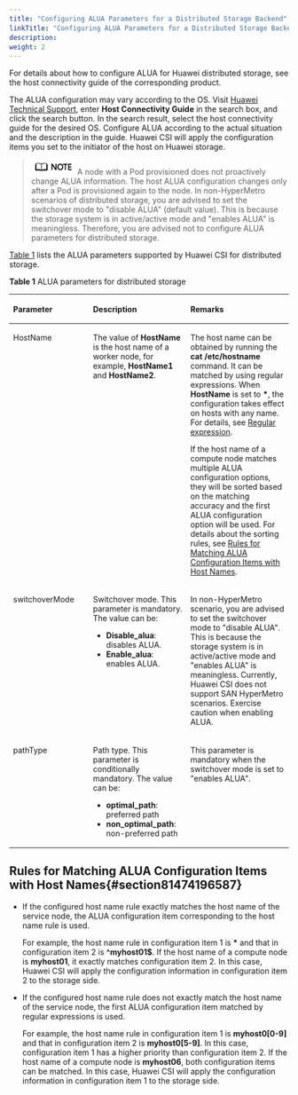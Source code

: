 ```yaml
---
title: "Configuring ALUA Parameters for a Distributed Storage Backend"
linkTitle: "Configuring ALUA Parameters for a Distributed Storage Backend"
description: 
weight: 2
---
```


For details about how to configure ALUA for Huawei distributed storage, see the host connectivity guide of the corresponding product.

The ALUA configuration may vary according to the OS. Visit  [Huawei Technical Support](https://support.huawei.com/enterprise/en/index.html), enter  **Host Connectivity Guide**  in the search box, and click the search button. In the search result, select the host connectivity guide for the desired OS. Configure ALUA according to the actual situation and the description in the guide. Huawei CSI will apply the configuration items you set to the initiator of the host on Huawei storage.

>![](/public_sys-resources/en/icon-note.gif)
>A node with a Pod provisioned does not proactively change ALUA information. The host ALUA configuration changes only after a Pod is provisioned again to the node.
>In non-HyperMetro scenarios of distributed storage, you are advised to set the switchover mode to "disable ALUA" \(default value\). This is because the storage system is in active/active mode and "enables ALUA" is meaningless. Therefore, you are advised not to configure ALUA parameters for distributed storage.

[Table 1](#table17219165595413)  lists the ALUA parameters supported by Huawei CSI for distributed storage.

**Table  1**  ALUA parameters for distributed storage

<a name="table17219165595413"></a>
<table><thead align="left"><tr id="row122207550541"><th class="cellrowborder" valign="top" width="28.57%" id="mcps1.2.4.1.1"><p id="p192208550546"><a name="p192208550546"></a><a name="p192208550546"></a>Parameter</p>
</th>
<th class="cellrowborder" valign="top" width="34.870000000000005%" id="mcps1.2.4.1.2"><p id="p12201855175414"><a name="p12201855175414"></a><a name="p12201855175414"></a>Description</p>
</th>
<th class="cellrowborder" valign="top" width="36.559999999999995%" id="mcps1.2.4.1.3"><p id="p622075535420"><a name="p622075535420"></a><a name="p622075535420"></a>Remarks</p>
</th>
</tr>
</thead>
<tbody><tr id="row62201655155419"><td class="cellrowborder" valign="top" width="28.57%" headers="mcps1.2.4.1.1 "><p id="p422025511543"><a name="p422025511543"></a><a name="p422025511543"></a>HostName</p>
</td>
<td class="cellrowborder" valign="top" width="34.870000000000005%" headers="mcps1.2.4.1.2 "><p id="p1522045510541"><a name="p1522045510541"></a><a name="p1522045510541"></a>The value of <strong id="b2532152014246"><a name="b2532152014246"></a><a name="b2532152014246"></a>HostName</strong> is the host name of a worker node, for example, <strong id="b145331205242"><a name="b145331205242"></a><a name="b145331205242"></a>HostName1</strong> and <strong id="b19534132032416"><a name="b19534132032416"></a><a name="b19534132032416"></a>HostName2</strong>.</p>
</td>
<td class="cellrowborder" valign="top" width="36.559999999999995%" headers="mcps1.2.4.1.3 "><p id="p11531172082216"><a name="p11531172082216"></a><a name="p11531172082216"></a>The host name can be obtained by running the <strong id="b8558527162414"><a name="b8558527162414"></a><a name="b8558527162414"></a>cat /etc/hostname</strong> command. It can be matched by using regular expressions. When <strong id="b16199133032411"><a name="b16199133032411"></a><a name="b16199133032411"></a>HostName</strong> is set to <strong id="b19200630132410"><a name="b19200630132410"></a><a name="b19200630132410"></a>*</strong>, the configuration takes effect on hosts with any name. For details, see <a href="https://en.wikipedia.org/wiki/Regular_expression" target="_blank" rel="noopener noreferrer">Regular expression</a>.</p>
<p id="p2531172016224"><a name="p2531172016224"></a><a name="p2531172016224"></a>If the host name of a compute node matches multiple ALUA configuration options, they will be sorted based on the matching accuracy and the first ALUA configuration option will be used. For details about the sorting rules, see <a href="#section81474196587">Rules for Matching ALUA Configuration Items with Host Names</a>.</p>
</td>
</tr>
<tr id="row1022005517540"><td class="cellrowborder" valign="top" width="28.57%" headers="mcps1.2.4.1.1 "><p id="p142209555544"><a name="p142209555544"></a><a name="p142209555544"></a>switchoverMode</p>
</td>
<td class="cellrowborder" valign="top" width="34.870000000000005%" headers="mcps1.2.4.1.2 "><p id="p422018552546"><a name="p422018552546"></a><a name="p422018552546"></a>Switchover mode. This parameter is mandatory. The value can be:</p>
<a name="ul1422015558541"></a><a name="ul1422015558541"></a><ul id="ul1422015558541"><li><strong id="b35561348122412"><a name="b35561348122412"></a><a name="b35561348122412"></a>Disable_alua</strong>: disables ALUA.</li><li><strong id="b20109453122419"><a name="b20109453122419"></a><a name="b20109453122419"></a>Enable_alua</strong>: enables ALUA.</li></ul>
</td>
<td class="cellrowborder" valign="top" width="36.559999999999995%" headers="mcps1.2.4.1.3 "><p id="p14575336571"><a name="p14575336571"></a><a name="p14575336571"></a>In non-HyperMetro scenario, you are advised to set the switchover mode to "disable ALUA". This is because the storage system is in active/active mode and "enables ALUA" is meaningless. Currently, Huawei CSI does not support SAN HyperMetro scenarios. Exercise caution when enabling ALUA.</p>
</td>
</tr>
<tr id="row0220155515413"><td class="cellrowborder" valign="top" width="28.57%" headers="mcps1.2.4.1.1 "><p id="p02201255125416"><a name="p02201255125416"></a><a name="p02201255125416"></a>pathType</p>
</td>
<td class="cellrowborder" valign="top" width="34.870000000000005%" headers="mcps1.2.4.1.2 "><p id="p2022011558544"><a name="p2022011558544"></a><a name="p2022011558544"></a>Path type. This parameter is conditionally mandatory. The value can be:</p>
<a name="ul142201655195419"></a><a name="ul142201655195419"></a><ul id="ul142201655195419"><li><strong id="b431615302613"><a name="b431615302613"></a><a name="b431615302613"></a>optimal_path</strong>: preferred path</li><li><strong id="b15364472262"><a name="b15364472262"></a><a name="b15364472262"></a>non_optimal_path</strong>: non-preferred path</li></ul>
</td>
<td class="cellrowborder" valign="top" width="36.559999999999995%" headers="mcps1.2.4.1.3 "><p id="p1220455195413"><a name="p1220455195413"></a><a name="p1220455195413"></a>This parameter is mandatory when the switchover mode is set to "enables ALUA".</p>
</td>
</tr>
</tbody>
</table>

## Rules for Matching ALUA Configuration Items with Host Names{#section81474196587}

-   If the configured host name rule exactly matches the host name of the service node, the ALUA configuration item corresponding to the host name rule is used.

    For example, the host name rule in configuration item 1 is  **\***  and that in configuration item 2 is  **^myhost01$**. If the host name of a compute node is  **myhost01**, it exactly matches configuration item 2. In this case, Huawei CSI will apply the configuration information in configuration item 2 to the storage side.

-   If the configured host name rule does not exactly match the host name of the service node, the first ALUA configuration item matched by regular expressions is used.

    For example, the host name rule in configuration item 1 is  **myhost0\[0-9\]**  and that in configuration item 2 is  **myhost0\[5-9\]**. In this case, configuration item 1 has a higher priority than configuration item 2. If the host name of a compute node is  **myhost06**, both configuration items can be matched. In this case, Huawei CSI will apply the configuration information in configuration item 1 to the storage side.

